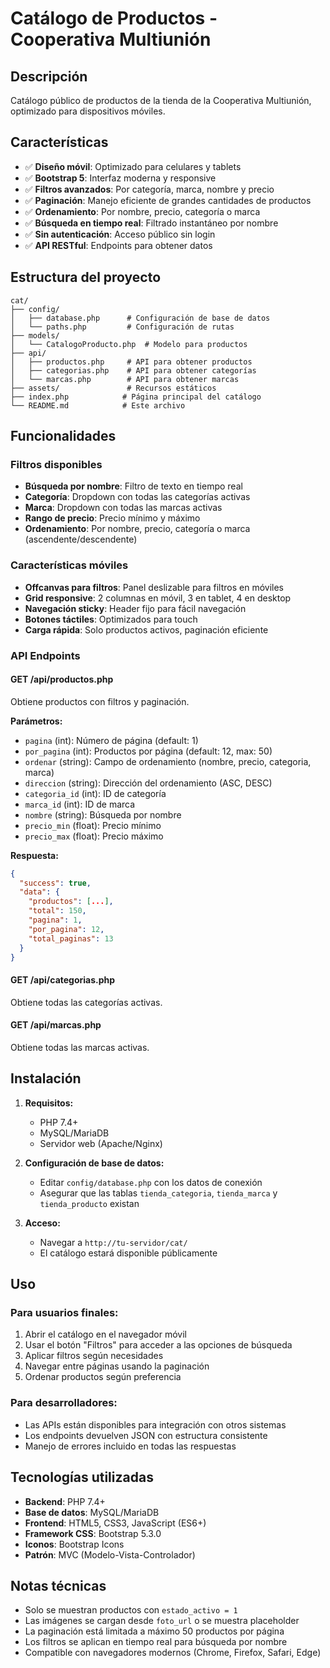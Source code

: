 # Catálogo de Productos - Cooperativa Multiunión

## Descripción
Catálogo público de productos de la tienda de la Cooperativa Multiunión, optimizado para dispositivos móviles.

## Características
- ✅ **Diseño móvil**: Optimizado para celulares y tablets
- ✅ **Bootstrap 5**: Interfaz moderna y responsive
- ✅ **Filtros avanzados**: Por categoría, marca, nombre y precio
- ✅ **Paginación**: Manejo eficiente de grandes cantidades de productos
- ✅ **Ordenamiento**: Por nombre, precio, categoría o marca
- ✅ **Búsqueda en tiempo real**: Filtrado instantáneo por nombre
- ✅ **Sin autenticación**: Acceso público sin login
- ✅ **API RESTful**: Endpoints para obtener datos

## Estructura del proyecto
```
cat/
├── config/
│   ├── database.php      # Configuración de base de datos
│   └── paths.php         # Configuración de rutas
├── models/
│   └── CatalogoProducto.php  # Modelo para productos
├── api/
│   ├── productos.php     # API para obtener productos
│   ├── categorias.php    # API para obtener categorías
│   └── marcas.php        # API para obtener marcas
├── assets/               # Recursos estáticos
├── index.php            # Página principal del catálogo
└── README.md            # Este archivo
```

## Funcionalidades

### Filtros disponibles
- **Búsqueda por nombre**: Filtro de texto en tiempo real
- **Categoría**: Dropdown con todas las categorías activas
- **Marca**: Dropdown con todas las marcas activas
- **Rango de precio**: Precio mínimo y máximo
- **Ordenamiento**: Por nombre, precio, categoría o marca (ascendente/descendente)

### Características móviles
- **Offcanvas para filtros**: Panel deslizable para filtros en móviles
- **Grid responsive**: 2 columnas en móvil, 3 en tablet, 4 en desktop
- **Navegación sticky**: Header fijo para fácil navegación
- **Botones táctiles**: Optimizados para touch
- **Carga rápida**: Solo productos activos, paginación eficiente

### API Endpoints

#### GET /api/productos.php
Obtiene productos con filtros y paginación.

**Parámetros:**
- `pagina` (int): Número de página (default: 1)
- `por_pagina` (int): Productos por página (default: 12, max: 50)
- `ordenar` (string): Campo de ordenamiento (nombre, precio, categoria, marca)
- `direccion` (string): Dirección del ordenamiento (ASC, DESC)
- `categoria_id` (int): ID de categoría
- `marca_id` (int): ID de marca
- `nombre` (string): Búsqueda por nombre
- `precio_min` (float): Precio mínimo
- `precio_max` (float): Precio máximo

**Respuesta:**
```json
{
  "success": true,
  "data": {
    "productos": [...],
    "total": 150,
    "pagina": 1,
    "por_pagina": 12,
    "total_paginas": 13
  }
}
```

#### GET /api/categorias.php
Obtiene todas las categorías activas.

#### GET /api/marcas.php
Obtiene todas las marcas activas.

## Instalación

1. **Requisitos:**
   - PHP 7.4+
   - MySQL/MariaDB
   - Servidor web (Apache/Nginx)

2. **Configuración de base de datos:**
   - Editar `config/database.php` con los datos de conexión
   - Asegurar que las tablas `tienda_categoria`, `tienda_marca` y `tienda_producto` existan

3. **Acceso:**
   - Navegar a `http://tu-servidor/cat/`
   - El catálogo estará disponible públicamente

## Uso

### Para usuarios finales:
1. Abrir el catálogo en el navegador móvil
2. Usar el botón "Filtros" para acceder a las opciones de búsqueda
3. Aplicar filtros según necesidades
4. Navegar entre páginas usando la paginación
5. Ordenar productos según preferencia

### Para desarrolladores:
- Las APIs están disponibles para integración con otros sistemas
- Los endpoints devuelven JSON con estructura consistente
- Manejo de errores incluido en todas las respuestas

## Tecnologías utilizadas
- **Backend**: PHP 7.4+
- **Base de datos**: MySQL/MariaDB
- **Frontend**: HTML5, CSS3, JavaScript (ES6+)
- **Framework CSS**: Bootstrap 5.3.0
- **Iconos**: Bootstrap Icons
- **Patrón**: MVC (Modelo-Vista-Controlador)

## Notas técnicas
- Solo se muestran productos con `estado_activo = 1`
- Las imágenes se cargan desde `foto_url` o se muestra placeholder
- La paginación está limitada a máximo 50 productos por página
- Los filtros se aplican en tiempo real para búsqueda por nombre
- Compatible con navegadores modernos (Chrome, Firefox, Safari, Edge)
